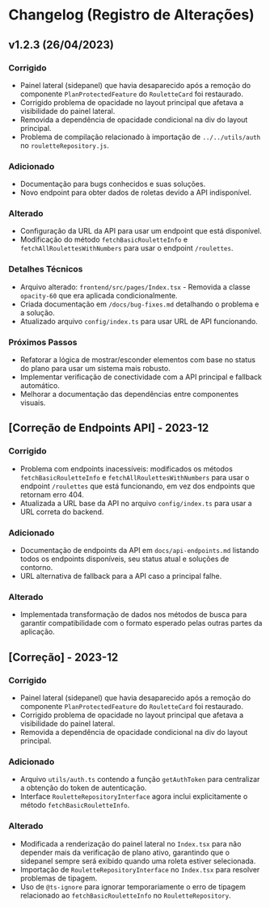 # Changelog (Registro de Alterações)

## v1.2.3 (26/04/2023)

### Corrigido
- Painel lateral (sidepanel) que havia desaparecido após a remoção do componente `PlanProtectedFeature` do `RouletteCard` foi restaurado.
- Corrigido problema de opacidade no layout principal que afetava a visibilidade do painel lateral.
- Removida a dependência de opacidade condicional na div do layout principal.
- Problema de compilação relacionado à importação de `../../utils/auth` no `rouletteRepository.js`.

### Adicionado
- Documentação para bugs conhecidos e suas soluções.
- Novo endpoint para obter dados de roletas devido a API indisponível.

### Alterado
- Configuração da URL da API para usar um endpoint que está disponível.
- Modificação do método `fetchBasicRouletteInfo` e `fetchAllRoulettesWithNumbers` para usar o endpoint `/roulettes`.

### Detalhes Técnicos
- Arquivo alterado: `frontend/src/pages/Index.tsx` - Removida a classe `opacity-60` que era aplicada condicionalmente.
- Criada documentação em `/docs/bug-fixes.md` detalhando o problema e a solução.
- Atualizado arquivo `config/index.ts` para usar URL de API funcionando.

### Próximos Passos
- Refatorar a lógica de mostrar/esconder elementos com base no status do plano para usar um sistema mais robusto.
- Implementar verificação de conectividade com a API principal e fallback automático.
- Melhorar a documentação das dependências entre componentes visuais.

## [Correção de Endpoints API] - 2023-12

### Corrigido
- Problema com endpoints inacessíveis: modificados os métodos `fetchBasicRouletteInfo` e `fetchAllRoulettesWithNumbers` para usar o endpoint `/roulettes` que está funcionando, em vez dos endpoints que retornam erro 404.
- Atualizada a URL base da API no arquivo `config/index.ts` para usar a URL correta do backend.

### Adicionado
- Documentação de endpoints da API em `docs/api-endpoints.md` listando todos os endpoints disponíveis, seu status atual e soluções de contorno.
- URL alternativa de fallback para a API caso a principal falhe.

### Alterado
- Implementada transformação de dados nos métodos de busca para garantir compatibilidade com o formato esperado pelas outras partes da aplicação.

## [Correção] - 2023-12

### Corrigido
- Painel lateral (sidepanel) que havia desaparecido após a remoção do componente `PlanProtectedFeature` do `RouletteCard` foi restaurado.
- Corrigido problema de opacidade no layout principal que afetava a visibilidade do painel lateral.
- Removida a dependência de opacidade condicional na div do layout principal.

### Adicionado
- Arquivo `utils/auth.ts` contendo a função `getAuthToken` para centralizar a obtenção do token de autenticação.
- Interface `RouletteRepositoryInterface` agora inclui explicitamente o método `fetchBasicRouletteInfo`.

### Alterado
- Modificada a renderização do painel lateral no `Index.tsx` para não depender mais da verificação de plano ativo, garantindo que o sidepanel sempre será exibido quando uma roleta estiver selecionada.
- Importação de `RouletteRepositoryInterface` no `Index.tsx` para resolver problemas de tipagem.
- Uso de `@ts-ignore` para ignorar temporariamente o erro de tipagem relacionado ao `fetchBasicRouletteInfo` no `RouletteRepository`. 